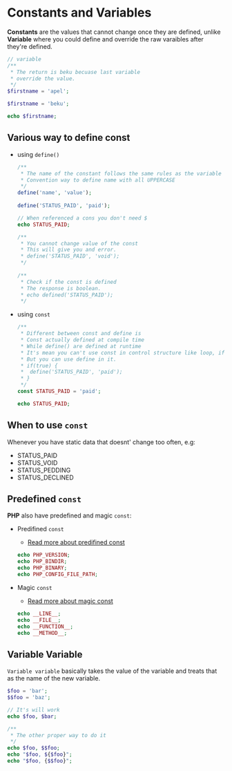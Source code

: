 
# Constants and Variables

**Constants** are the values that cannot change once they are defined, unlike **Variable** where you could define and override the raw varaibles after they're defined.

```php
// variable
/**
 * The return is beku becuase last variable
 * override the value.
 */
$firstname = 'apel';

$firstname = 'beku';

echo $firstname;
```
## Various way to define const

- using ```define()```
    ```php
    /**
     * The name of the constant follows the same rules as the variable
     * Convention way to define name with all UPPERCASE
     */
    define('name', 'value');
     
    define('STATUS_PAID', 'paid');

    // When referenced a cons you don't need $
    echo STATUS_PAID;

    /**
     * You cannot change value of the const
     * This will give you and error.
     * define('STATUS_PAID', 'void');
     */
      
    /**
     * Check if the const is defined
     * The response is boolean.
     * echo defined('STATUS_PAID');
     */
    ```
- using ```const```
    ```php
    /**
     * Different between const and define is
     * Const actually defined at compile time
     * While define() are defined at runtime
     * It's mean you can't use const in control structure like loop, if else
     * But you can use define in it.
     * if(true) {
     *  define('STATUS_PAID', 'paid');
     * }
     */
    const STATUS_PAID = 'paid';
    
    echo STATUS_PAID;
    ```

## When to use ```const```

Whenever you have static data that doesnt' change too often, e.g:

- STATUS_PAID
- STATUS_VOID
- STATUS_PEDDING
- STATUS_DECLINED

## Predefined ```const```

**PHP** also have predefined and magic ```const```:

- Predifined ```const```
    - [Read more about predifined const](https://www.youtube.com/redirect?event=video_description&redir_token=QUFFLUhqbTdmVk95aXN4dmctZmJtazFGR0E0TUQyV1lUZ3xBQ3Jtc0treEpuMEZUYVNvSVgtMEFUb19NZDlucXlKS0J4TGhVeDFwa2YzME82OUxNdlBqcWVVRUstcXlCRUZkZkZfd01EY3plWVluMEo3T1R3VV9VLTd4SGFRZWlKX1hOSDQ3VzhBcGczVkRSem5vMS10SC0wSQ&q=https%3A%2F%2Fwww.php.net%2Fmanual%2Fen%2Freserved.constants.php&v=6JtP8xk1U_k)

    ```php
    echo PHP_VERSION;
    echo PHP_BINDIR;
    echo PHP_BINARY;
    echo PHP_CONFIG_FILE_PATH;
    ```
- Magic ```const```
    - [Read more about magic const](https://www.youtube.com/redirect?event=video_description&redir_token=QUFFLUhqbVpmd0V1dzhJRkt6cVJHVVpobWwzSVdzRGh3Z3xBQ3Jtc0ttcDdBdHBlYzA5OWthMlZ3MUVfOGFNRVNCdjF6c3k0NzlaV0FYb2xUM2NYV3FpYTk3TGZKN2FoV2FOMUw2YUxNOVRzbG5oTFl0M2pUbEVWVnpTcFhJWXBxVFlyUXFXQVVMSlRRSFA3R05pRnVDWlA0RQ&q=https%3A%2F%2Fwww.php.net%2Fmanual%2Fen%2Flanguage.constants.magic.php&v=6JtP8xk1U_k)

    ```php
    echo __LINE__;
    echo __FILE__;
    echo __FUNCTION__;
    echo __METHOD__;
    ```

## Variable Variable

```Variable variable``` basically takes the value of the variable and treats that as the name of the new variable.

```php
$foo = 'bar';
$$foo = 'baz';

// It's will work
echo $foo, $bar;

/**
 * The other proper way to do it
 */
echo $foo, $$foo;
echo "$foo, ${$foo}";
echo "$foo, {$$foo}";
```
